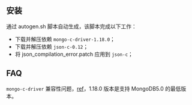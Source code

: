 ## 安装

通过 autogen.sh 脚本自动生成，该脚本完成以下工作：

- 下载并解压依赖 `mongo-c-driver-1.18.0`；
- 下载并解压依赖 `json-c-0.12`；
- 将 json_compilation_error.patch 应用到 `json-c`；

## FAQ

`mongo-c-driver` 兼容性问题，[ref](https://www.mongodb.com/docs/drivers/c/#compatibility)，1.18.0 版本是支持 MongoDB5.0 的最低版本。

